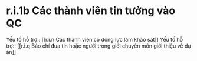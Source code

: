 # r.i.1b Các thành viên tin tưởng vào QC
Yếu tố hỗ trợ:: [[r.i.n Các thành viên có động lực làm khảo sát]]
Yếu tố hỗ trợ:: [[r.i.q Báo chí đưa tin hoặc người trong giới chuyên môn giới thiệu về dự án]]

